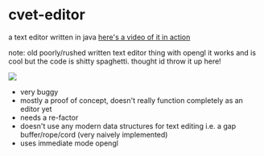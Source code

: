 # cvet-editor
a text editor written in java [here's a video of it in action](https://youtu.be/UGMNHPGJ5p4)

note:
old poorly/rushed written text editor thing with opengl it works and is cool but the code is shitty spaghetti. thought id throw it up here!

![](https://media.giphy.com/media/l378vp3OL8olO09KU/giphy.gif)

- very buggy
- mostly a proof of concept, doesn't really function completely as an editor yet
- needs a re-factor
- doesn't use any modern data structures for text editing i.e. a gap buffer/rope/cord (very naively implemented)
- uses immediate mode opengl
